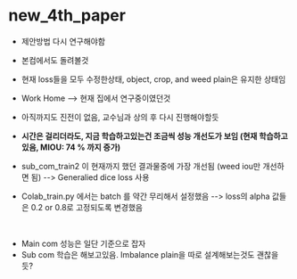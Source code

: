 # new_4th_paper
* 제안방법 다시 연구해야함
* 본컴에서도 돌려볼것

* 현재 loss들을 모두 수정한상태, object, crop, and weed plain은 유지한 상태임
* Work Home --> 현재 집에서 연구중이였던것
* 아직까지도 진전이 없음, 교수님과 상의 후 다시 진행해야할듯
* **시간은 걸리더라도, 지금 학습하고있는건 조금씩 성능 개선도가 보임 (현재 학습하고있음, MIOU: 74 % 까지 증가)**
* sub_com_train2 이 현재까지 했던 결과물중에 가장 개선됨 (weed iou만 개선하면 됨) --> Generalied dice loss 사용
* Colab_train.py 에서는 batch 를 약간 무리해서 설정했음 --> loss의 alpha 값들은 0.2 or 0.8로 고정되도록 변경했음
<br/>

* Main com 성능은 일단 기준으로 잡자
* Sub com 학습은 해보고있음. Imbalance plain을 따로 설계해보는것도 괜찮을듯?
